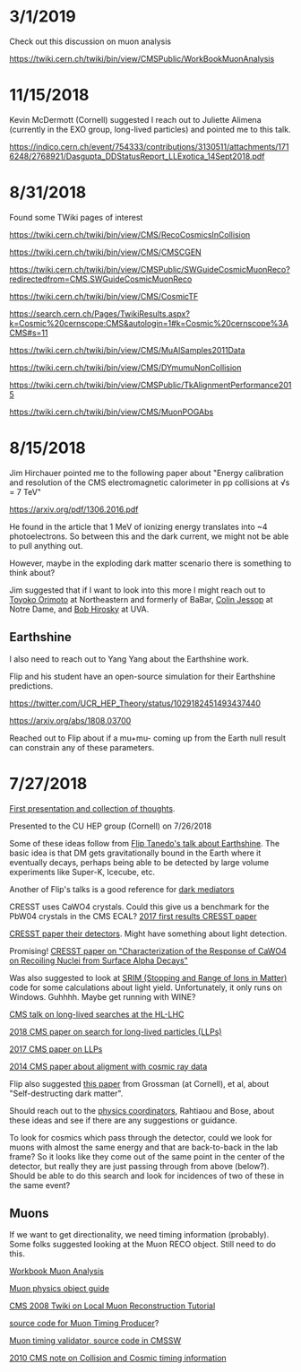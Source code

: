 # 3/1/2019

Check out this discussion on muon analysis

https://twiki.cern.ch/twiki/bin/view/CMSPublic/WorkBookMuonAnalysis

# 11/15/2018

Kevin McDermott (Cornell) suggested I reach out to Juliette Alimena (currently in the EXO group, long-lived particles)
and pointed me to this talk. 

https://indico.cern.ch/event/754333/contributions/3130511/attachments/1716248/2768921/Dasgupta_DDStatusReport_LLExotica_14Sept2018.pdf




# 8/31/2018

Found some TWiki pages of interest

https://twiki.cern.ch/twiki/bin/view/CMS/RecoCosmicsInCollision

https://twiki.cern.ch/twiki/bin/view/CMS/CMSCGEN

https://twiki.cern.ch/twiki/bin/view/CMSPublic/SWGuideCosmicMuonReco?redirectedfrom=CMS.SWGuideCosmicMuonReco

https://twiki.cern.ch/twiki/bin/view/CMS/CosmicTF

https://search.cern.ch/Pages/TwikiResults.aspx?k=Cosmic%20cernscope:CMS&autologin=1#k=Cosmic%20cernscope%3ACMS#s=11

https://twiki.cern.ch/twiki/bin/view/CMS/MuAlSamples2011Data

https://twiki.cern.ch/twiki/bin/view/CMS/DYmumuNonCollision

https://twiki.cern.ch/twiki/bin/view/CMSPublic/TkAlignmentPerformance2015

https://twiki.cern.ch/twiki/bin/view/CMS/MuonPOGAbs





# 8/15/2018

Jim Hirchauer pointed me to the following paper about "Energy calibration and resolution of the CMS
electromagnetic calorimeter in pp collisions at √s = 7 TeV"

https://arxiv.org/pdf/1306.2016.pdf

He found in the article that 1 MeV of ionizing energy translates into ~4 photoelectrons. So between this and the dark current, we might not be able to pull anything out. 

However, maybe in the exploding dark matter scenario there is something to think about? 

Jim suggested that if I want to look into this more I might reach out to [Toyoko Orimoto](https://cos.northeastern.edu/faculty/toyoko-orimoto/) at Northeastern and formerly of BaBar, [Colin Jessop](https://physics.nd.edu/people/faculty/colin-jessop/) at Notre Dame, and [Bob Hirosky](http://www.phys.virginia.edu/People/personal.asp?UID=rjh2j) at UVA. 

## Earthshine

I also need to reach out to Yang Yang about the Earthshine work. 

Flip and his student have an open-source simulation for their Earthshine predictions. 

https://twitter.com/UCR_HEP_Theory/status/1029182451493437440

https://arxiv.org/abs/1808.03700

Reached out to Flip about if a mu+mu- coming up from the Earth null result can constrain any of these parameters. 



# 7/27/2018

[First presentation and collection of thoughts](https://docs.google.com/presentation/d/1LyOHGzwgiF10E3C0q6gLm8upLWyqxp-deZCI5n2V9F8/edit?usp=sharing). 

Presented to the CU HEP group (Cornell) on 7/26/2018


Some of these ideas follow from [Flip Tanedo's talk about Earthshine](https://www.slideshare.net/fliptanedo/dark-earthshine).
The basic idea is that DM gets gravitationally bound in the Earth where it eventually decays, perhaps being able to be detected by 
large volume experiments like Super-K, Icecube, etc.

Another of Flip's talks is a good reference for [dark mediators](https://www.slideshare.net/fliptanedo/light-mediators-to-dark-sectors?qid=b65f106b-65c3-470b-bd29-93430ce36f7e&v=&b=&from_search=1)

CRESST uses CaWO4 crystals. Could this give us a benchmark for the PbW04 crystals in the CMS ECAL?
[2017 first results CRESST paper](https://arxiv.org/pdf/1711.07692.pdf)

[CRESST paper their detectors](https://link.springer.com/article/10.1007/s10909-018-1944-x). Might have something
about light detection. 

Promising! [CRESST paper on "Characterization of the Response of CaWO4 on Recoiling Nuclei from Surface Alpha Decays"](https://link.springer.com/article/10.1007/s10909-008-9755-0)

Was also suggested to look at [SRIM (Stopping and Range of Ions in Matter)](https://en.wikipedia.org/wiki/Stopping_and_Range_of_Ions_in_Matter)
code for some calculations about light yield. Unfortunately, it only runs on Windows. Guhhhh. Maybe get
running with WINE?

[CMS talk on long-lived searches at the HL-LHC](https://indico.cern.ch/event/647676/contributions/2757728/attachments/1549730/2434211/LLPSearches_HLHE-LHC2017_31October2017.pdf)

[2018 CMS paper on search for long-lived particles (LLPs)](https://arxiv.org/pdf/1711.09120.pdf)

[2017 CMS paper on LLPs](http://inspirehep.net/record/1609012?ln=en)

[2014 CMS paper about aligment with cosmic ray data](https://arxiv.org/pdf/1403.2286.pdf)

Flip also suggested [this paper](https://arxiv.org/pdf/1712.00455.pdf) from Grossman (at Cornell), et al, about 
"Self-destructing dark matter".

Should reach out to the [physics coordinators](http://home.fnal.gov/~klima/CMS%20MB%20Organigram.pdf), Rahtiaou and Bose,
about these ideas and see if there are any suggestions or guidance. 

To look for cosmics which pass through the detector, could we look for muons with almost the same energy and
that are back-to-back in the lab frame? So it looks like they come out of the same point in the 
center of the detector, but really they are just passing through from above (below?). Should be able to do this 
search and look for incidences of two of these in the same event?

## Muons

If we want to get directionality, we need timing information (probably). Some folks suggested looking at the Muon RECO object. 
Still need to do this. 

[Workbook Muon Analysis](https://twiki.cern.ch/twiki/bin/view/CMSPublic/WorkBookMuonAnalysis)

[Muon physics object guide](https://twiki.cern.ch/twiki/bin/view/CMSPublic/SWGuideMuons)

[CMS 2008 Twiki on Local Muon Reconstruction Tutorial](https://twiki.cern.ch/twiki/bin/view/CMSPublic/SWGuideMuonLocalReco)

[source code for Muon Timing Producer](https://github.com/cms-sw/cmssw/blob/master/RecoMuon/MuonIdentification/plugins/MuonTimingProducer.cc)?

[Muon timing validator, source code in CMSSW](https://github.com/cms-sw/cmssw/blob/master/RecoMuon/MuonIdentification/test/MuonTimingValidator.cc)

[2010 CMS note on Collision and Cosmic timing information](file:///home/bellis/Downloads/IN2010_013.pdf)


